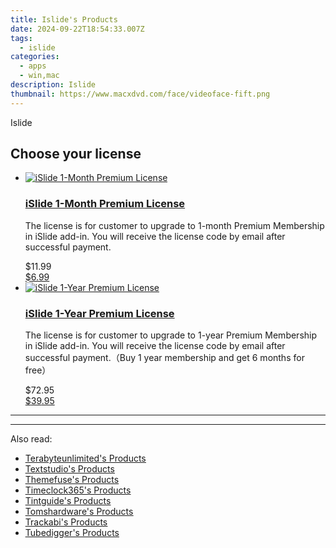 ```yaml
---
title: Islide's Products
date: 2024-09-22T18:54:33.007Z
tags: 
  - islide
categories: 
  - apps
  - win,mac
description: Islide
thumbnail: https://www.macxdvd.com/face/videoface-fift.png
---
```


Islide

<!--__INIT__BEGIN__TAG__PRODUCTS__LIST__-->
<!--__INIT__END__TAG__PRODUCTS__LIST__-->

<!--__INIT__BEGIN__TAG__FEED_PRODUCTS__LIST__-->

## Choose your license

<div class="home-content-container">
  <ul class="home-article-list">
    <li class="home-article-item flex flex-row feedProduct">
      <div class="basis-1/3 lg:basis-1/4 xl:basis-1/5 relative flex justify-center items-center overflow-hidden">
                <a href="https://secure.2checkout.com/order/cart.php?PRODS=18152464&amp;QTY=1&amp;AFFILIATE=108875" class="w-24 h-24 md:w-28 md:h-28 lg:w-32 lg:h-32 xl:w-42 xl:h-42 max-w-24 max-h-24 md:max-w-28 md:max-h-28 lg:max-w-32 lg:max-h-32 xl:max-w-42 xl:max-h-42 -pt-2">
          <img src="https://thmb.techidaily.com/056b5dc5bf38553fc5e62980ac558058cdfef6fae043dca04e140a16eeec969f.jpg" alt="iSlide 1-Month Premium License " class="relative w-full h-full rounded-full object-cover dark:brightness-75 -mt-4 p-4">
        </a>
              </div>
      <div class="flex flex-col gap-5 px-7 pb-7 basis-2/3 lg:basis-3/4 xl:basis-4/5  pt-5">
        <h3 class="home-article-title"><a href="https://secure.2checkout.com/order/cart.php?PRODS=18152464&amp;QTY=1&amp;AFFILIATE=108875">iSlide 1-Month Premium License </a></h3>
        <div class="home-article-content markdown-body">
                  <html><head></head><body><p>The license is for customer to upgrade to&nbsp;1-month&nbsp;Premium Membership in iSlide add-in. You will receive the license code by email after successful payment.&nbsp;</p></body></html>                </div>
        <div class="flex flex-row feedProduct-Price">
          <div class="feedProduct-Price--Old">
            <span class="feedProduct-Price--Currency">$</span>11<span class="feedProduct-Price--Cents">.99</span>
          </div>
          <div class="">
            <a href="https://secure.2checkout.com/order/cart.php?PRODS=18152464&amp;QTY=1&amp;AFFILIATE=108875">
            <span class="feedProduct-Price--Currency">$</span>6<span class="feedProduct-Price--Cents">.99</span>
            </a>
          </div>
        </div>
      </div>
    </li>
    <li class="home-article-item flex flex-row feedProduct">
      <div class="basis-1/3 lg:basis-1/4 xl:basis-1/5 relative flex justify-center items-center overflow-hidden">
                <a href="https://secure.2checkout.com/order/cart.php?PRODS=17347504&amp;QTY=1&amp;AFFILIATE=108875" class="w-24 h-24 md:w-28 md:h-28 lg:w-32 lg:h-32 xl:w-42 xl:h-42 max-w-24 max-h-24 md:max-w-28 md:max-h-28 lg:max-w-32 lg:max-h-32 xl:max-w-42 xl:max-h-42 -pt-2">
          <img src="https://thmb.techidaily.com/056b5dc5bf38553fc5e62980ac558058cdfef6fae043dca04e140a16eeec969f.jpg" alt="iSlide 1-Year Premium License" class="relative w-full h-full rounded-full object-cover dark:brightness-75 -mt-4 p-4">
        </a>
              </div>
      <div class="flex flex-col gap-5 px-7 pb-7 basis-2/3 lg:basis-3/4 xl:basis-4/5  pt-5">
        <h3 class="home-article-title"><a href="https://secure.2checkout.com/order/cart.php?PRODS=17347504&amp;QTY=1&amp;AFFILIATE=108875">iSlide 1-Year Premium License</a></h3>
        <div class="home-article-content markdown-body">
                  <html><head></head><body><p>The license is for customer to upgrade to&nbsp;1-year Premium Membership in iSlide add-in. You will receive the license code by email after successful payment.（Buy 1 year membership and get 6 months for free）</p>
</body></html>                </div>
        <div class="flex flex-row feedProduct-Price">
          <div class="feedProduct-Price--Old">
            <span class="feedProduct-Price--Currency">$</span>72<span class="feedProduct-Price--Cents">.95</span>
          </div>
          <div class="">
            <a href="https://secure.2checkout.com/order/cart.php?PRODS=17347504&amp;QTY=1&amp;AFFILIATE=108875">
            <span class="feedProduct-Price--Currency">$</span>39<span class="feedProduct-Price--Cents">.95</span>
            </a>
          </div>
        </div>
      </div>
    </li>
  </ul>
</div>

<hr>
<!--__INIT__END__TAG__FEED_PRODUCTS__LIST__-->

<hr>

<ins class="adsbygoogle"
      style="display:block"
      data-ad-client="ca-pub-7571918770474297"
      data-ad-slot="8358498916"
      data-ad-format="auto"
      data-full-width-responsive="true"></ins>

<span class="atpl-alsoreadstyle">Also read:</span>
<div><ul>
<li><a href="https://tools.techidaily.com/terabyteunlimited/products/"><u>Terabyteunlimited's Products</u></a></li>
<li><a href="https://tools.techidaily.com/textstudio/products/"><u>Textstudio's Products</u></a></li>
<li><a href="https://tools.techidaily.com/themefuse/products/"><u>Themefuse's Products</u></a></li>
<li><a href="https://tools.techidaily.com/timeclock365/products/"><u>Timeclock365's Products</u></a></li>
<li><a href="https://tools.techidaily.com/tintguide/products/"><u>Tintguide's Products</u></a></li>
<li><a href="https://tools.techidaily.com/tomshardware/products/"><u>Tomshardware's Products</u></a></li>
<li><a href="https://tools.techidaily.com/trackabi/products/"><u>Trackabi's Products</u></a></li>
<li><a href="https://tools.techidaily.com/tubedigger/products/"><u>Tubedigger's Products</u></a></li>
</ul></div>

